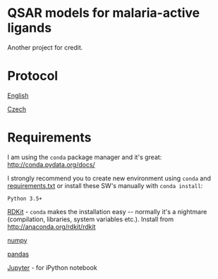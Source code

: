# QSAR models for malaria-active ligands

Another project for credit.

# Protocol

[English](https://docs.google.com/document/d/1jRpeWKaf-bH_gDu7a4p2ebeUxSdeXITnF8HcGw-Fg5E/edit?usp=sharing)

[Czech](https://docs.google.com/document/d/119ErlpGLcUQfBSEgqKKoP8lhIiOG9y3_0tloT9ueGhM/edit?usp=sharing)

# Requirements

I am using the `conda` package manager and it's great: http://conda.pydata.org/docs/

I strongly recommend you to create new environment
using `conda` and [requirements.txt](https://github.com/gorgitko/bioinformatics-chemoinformatics/blob/master/chemoinformatics/qsar-malaria/requirements.txt) or install these SW's manually with `conda install`:

`Python 3.5+`

[RDKit](http://www.rdkit.org/) - `conda` makes the installation easy -- normally it's a nightmare
(compilation, libraries, system variables etc.). Install from http://anaconda.org/rdkit/rdkit

[numpy](http://www.numpy.org/)

[pandas](http://pandas.pydata.org/)

[Jupyter](http://jupyter.org/) - for iPython notebook

